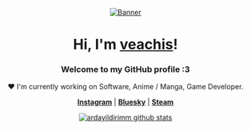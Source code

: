 <p align="center">
  <a href="https://www.instagram.com/veachisx/">
    <img src="https://media2.giphy.com/media/v1.Y2lkPTc5MGI3NjExdWYzNHJyZXRpM3MxMWR5cXFtb3Y5cmRzMTF4bGx5cHN0cnBmZ2xyeiZlcD12MV9pbnRlcm5hbF9naWZfYnlfaWQmY3Q9Zw/28AEi3TIvtSP6/giphy.gif" alt="Banner">
  </a>
</p>

<h1 align="center">Hi, I'm <a href="[https://www.instagram.com/veachisx/]">veachis</a>!</h1>
<p align="center">
</p>
<h3 align="center">Welcome to my GitHub profile :3</h3>

<p align="center">❤ I'm currently working on Software, Anime / Manga, Game Developer.</p>

<p align="center">
  <strong><a href="https://www.instagram.com/veachisx/">Instagram</a></strong> |
  <strong><a href="https://bsky.app/profile/veachis.bsky.social">Bluesky</a></strong> |
  <strong><a href="https://steamcommunity.com/id/Veachis/">Steam</a></strong
</p>

<p align="center">
  <a href="https://github.com/ardayildirimm"><img src="https://github-readme-stats.vercel.app/api?username=ardayildirimm&hide_border=true&show_icons=true" alt="ardayildirimm github stats"></a>
</p>
